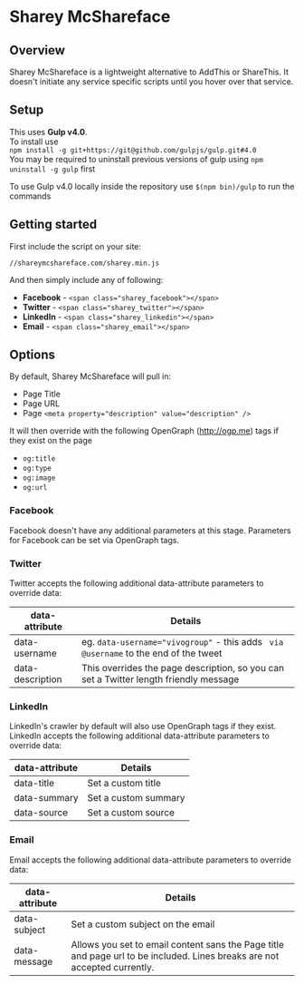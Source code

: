 # Sharey McShareface

## Overview

Sharey McShareface is a lightweight alternative to AddThis or ShareThis. It doesn't initiate any service specific scripts until you hover over that service.

## Setup

This uses **Gulp v4.0**.  
To install use  
`npm install -g git+https://git@github.com/gulpjs/gulp.git#4.0`  
You may be required to uninstall previous versions of gulp using `npm uninstall -g gulp` first

To use Gulp v4.0 locally inside the repository use `$(npm bin)/gulp` to run the commands


## Getting started

First include the script on your site:

`//shareymcshareface.com/sharey.min.js`

And then simply include any of following:

* **Facebook** - `<span class="sharey_facebook"></span>`
* **Twitter** - `<span class="sharey_twitter"></span>`
* **LinkedIn** - `<span class="sharey_linkedin"></span>`
* **Email** - `<span class="sharey_email"></span>`



## Options

By default, Sharey McShareface will pull in:  

* Page Title
* Page URL
* Page `<meta property="description" value="description" />`  

It will then override with the following OpenGraph (http://ogp.me) tags if they exist on the page

* `og:title`
* `og:type`
* `og:image`
* `og:url`

### Facebook

Facebook doesn't have any additional parameters at this stage. Parameters for Facebook can be set via OpenGraph tags.

### Twitter

Twitter accepts the following additional data-attribute parameters to override data:

| data-attribute  | Details |
|-----------------|---------|
| data-username | eg. `data-username="vivogroup"` - this adds ` via @username` to the end of the tweet |
| data-description  | This overrides the page description, so you can set a Twitter length friendly message | 

### LinkedIn

LinkedIn's crawler by default will also use OpenGraph tags if they exist.
LinkedIn accepts the following additional data-attribute parameters to override data:

| data-attribute  | Details |
|-----------------|---------|
| data-title | Set a custom title |
| data-summary  | Set a custom summary | 
| data-source  | Set a custom source | 

### Email

Email accepts the following additional data-attribute parameters to override data:

| data-attribute  | Details |
|-----------------|---------|
| data-subject | Set a custom subject on the email |
| data-message  | Allows you set to email content sans the Page title and page url to be included. Lines breaks are not accepted currently. | 
